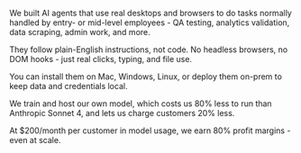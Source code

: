 We built AI agents that use real desktops and browsers to do tasks normally handled by entry- or mid-level employees - QA testing, analytics validation, data scraping, admin work, and more.

They follow plain-English instructions, not code. No headless browsers, no DOM hooks - just real clicks, typing, and file use.

You can install them on Mac, Windows, Linux, or deploy them on-prem to keep data and credentials local.

We train and host our own model, which costs us 80% less to run than Anthropic Sonnet 4, and lets us charge customers 20% less.

At $200/month per customer in model usage, we earn 80% profit margins - even at scale.